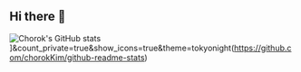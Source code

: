 ## Hi there 👋

<!--
**chorokKim/chorokKim** is a ✨ _special_ ✨ repository because its `README.md` (this file) appears on your GitHub profile.

Here are some ideas to get you started:

- 🔭 I’m currently working on ...
- 🌱 I’m currently learning ...
- 👯 I’m looking to collaborate on ...
- 🤔 I’m looking for help with ...
- 💬 Ask me about ...
- 📫 How to reach me: ...
- 😄 Pronouns: ...
- ⚡ Fun fact: ...
-->
![Chorok's GitHub stats](https://github-readme-stats.vercel.app/api?username=chorokKim)]&count_private=true&show_icons=true&theme=tokyonight(https://github.com/chorokKim/github-readme-stats)
